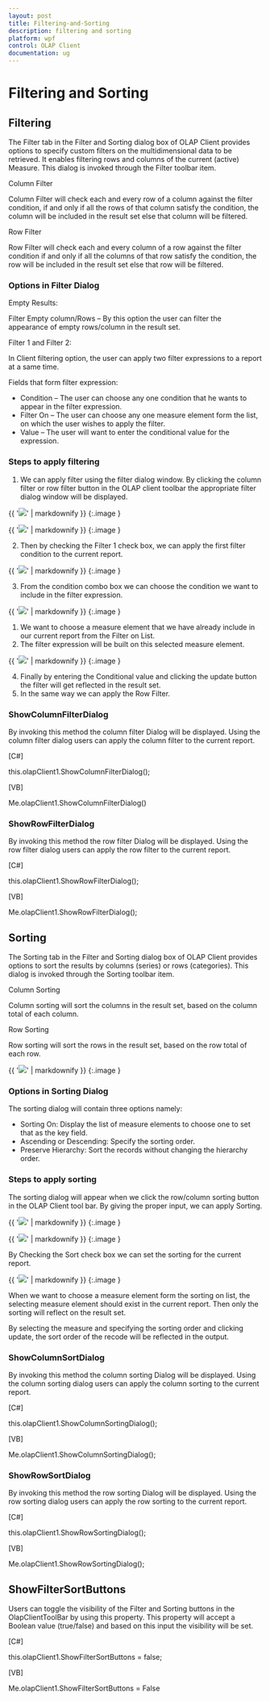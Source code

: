 ```yaml
---
layout: post
title: Filtering-and-Sorting
description: filtering and sorting
platform: wpf
control: OLAP Client 
documentation: ug
---
```


# Filtering and Sorting

## Filtering

The Filter tab in the Filter and Sorting dialog box of OLAP Client provides options to specify custom filters on the multidimensional data to be retrieved. It enables filtering rows and columns of the current (active) Measure. This dialog is invoked through the Filter toolbar item.

Column Filter

Column Filter will check each and every row of a column against the filter condition, if and only if all the rows of that column satisfy the condition, the column will be included in the result set else that column will be filtered.

Row Filter

Row Filter will check each and every column of a row against the filter condition if and only if all the columns of that row satisfy the condition, the row will be included in the result set else that row will be filtered.

### Options in Filter Dialog

Empty Results:

Filter Empty column/Rows – By this option the user can filter the appearance of empty rows/column in the result set.

Filter 1 and Filter 2:

In Client filtering option, the user can apply two filter expressions to a report at a same time.

Fields that form filter expression:

* Condition – The user can choose any one condition that he wants to appear in the filter     expression.
* Filter On – The user can choose any one measure element form the list, on which the user wishes to apply the filter.
* Value – The user will want to enter the conditional value for the expression.
### Steps to apply filtering

1. We can apply filter using the filter dialog window. By clicking the column filter or row filter button in the OLAP client toolbar the appropriate filter dialog window will be displayed.

{{ '![](Filtering-and-Sorting_images/Filtering-and-Sorting_img1.png)' | markdownify }}
{:.image }


{{ '![](Filtering-and-Sorting_images/Filtering-and-Sorting_img2.png)' | markdownify }}
{:.image }


2. Then by checking the Filter 1 check box, we can apply the first filter condition to the current report.

{{ '![](Filtering-and-Sorting_images/Filtering-and-Sorting_img3.png)' | markdownify }}
{:.image }


3. From the condition combo box we can choose the condition we want to include in the filter expression.

{{ '![](Filtering-and-Sorting_images/Filtering-and-Sorting_img4.png)' | markdownify }}
{:.image }


1. We want to choose a measure element that we have already include in our current report from the Filter on List. 
2. The filter expression will be built on this selected measure element.



{{ '![](Filtering-and-Sorting_images/Filtering-and-Sorting_img5.png)' | markdownify }}
{:.image }


4. Finally by entering the Conditional value and clicking the update button the filter will get reflected in the result set.
5. In the same way we can apply the Row Filter.
### ShowColumnFilterDialog


By invoking this method the column filter Dialog will be displayed. Using the column filter dialog users can apply the column filter to the current report. 

[C#]



this.olapClient1.ShowColumnFilterDialog();





[VB]



Me.olapClient1.ShowColumnFilterDialog()



### ShowRowFilterDialog

By invoking this method the row filter Dialog will be displayed. Using the row filter dialog users can apply the row filter to the current report. 

[C#]

this.olapClient1.ShowRowFilterDialog();



[VB]

Me.olapClient1.ShowRowFilterDialog();

## Sorting

The Sorting tab in the Filter and Sorting dialog box of OLAP Client provides options to sort the results by columns (series) or rows (categories). This dialog is invoked through the Sorting toolbar item.

Column Sorting

Column sorting will sort the columns in the result set, based on the column total of each column.

Row Sorting

Row sorting will sort the rows in the result set, based on the row total of each row.

{{ '![](Filtering-and-Sorting_images/Filtering-and-Sorting_img6.png)' | markdownify }}
{:.image }


### Options in Sorting Dialog

The sorting dialog will contain three options namely:

* Sorting On: Display the list of measure elements to choose one to set that as the key field.
* Ascending or Descending: Specify the sorting order.
* Preserve Hierarchy: Sort the records without changing the hierarchy order.
### Steps to apply sorting


The sorting dialog will appear when we click the row/column sorting button in the OLAP Client tool bar. By giving the proper input, we can apply Sorting.

{{ '![](Filtering-and-Sorting_images/Filtering-and-Sorting_img7.png)' | markdownify }}
{:.image }


{{ '![](Filtering-and-Sorting_images/Filtering-and-Sorting_img8.png)' | markdownify }}
{:.image }


By Checking the Sort check box we can set the sorting for the current report.

{{ '![](Filtering-and-Sorting_images/Filtering-and-Sorting_img9.png)' | markdownify }}
{:.image }


When we want to choose a measure element form the sorting on list, the selecting measure element should exist in the current report. Then only the sorting will reflect on the result set.

By selecting the measure and specifying the sorting order and clicking update, the sort order of the recode will be reflected in the output.

### ShowColumnSortDialog

By invoking this method the column sorting Dialog will be displayed. Using the column sorting dialog users can apply the column sorting to the current report. 

[C#]

this.olapClient1.ShowColumnSortingDialog();



[VB]

Me.olapClient1.ShowColumnSortingDialog();

### ShowRowSortDialog

By invoking this method the row sorting Dialog will be displayed. Using the row sorting dialog users can apply the row sorting to the current report. 

[C#]

this.olapClient1.ShowRowSortingDialog();



[VB]

Me.olapClient1.ShowRowSortingDialog();

## ShowFilterSortButtons

Users can toggle the visibility of the Filter and Sorting buttons in the OlapClientToolBar by using this property. This property will accept a Boolean value (true/false) and based on this input the visibility will be set. 

[C#]



this.olapClient1.ShowFilterSortButtons = false;





[VB]



Me.olapClient1.ShowFilterSortButtons = False



